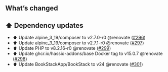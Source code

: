 ## What’s changed

## ⬆️ Dependency updates

- ⬆️ Update alpine_3_19/composer to v2.7.0-r0 @renovate ([#296](https://github.com/hassio-addons/addon-bookstack/pull/296))
- ⬆️ Update alpine_3_19/composer to v2.7.1-r0 @renovate ([#297](https://github.com/hassio-addons/addon-bookstack/pull/297))
- ⬆️ Update PHP to v8.2.16-r0 @renovate ([#299](https://github.com/hassio-addons/addon-bookstack/pull/299))
- ⬆️ Update ghcr.io/hassio-addons/base Docker tag to v15.0.7 @renovate ([#298](https://github.com/hassio-addons/addon-bookstack/pull/298))
- ⬆️ Update BookStackApp/BookStack to v24 @renovate ([#301](https://github.com/hassio-addons/addon-bookstack/pull/301))
